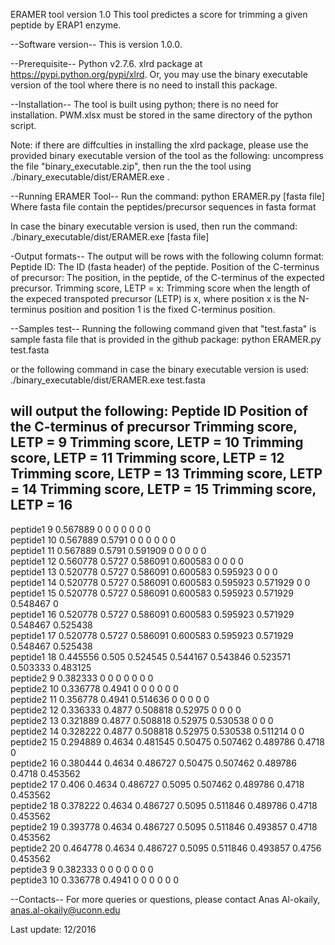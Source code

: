 
ERAMER tool version 1.0
This tool predictes a score for trimming a given peptide by ERAP1 enzyme.

--Software version--
This is version 1.0.0.

--Prerequisite--
Python v2.7.6. 
xlrd package at https://pypi.python.org/pypi/xlrd. Or, you may use the binary executable version of the tool where there is no need to install this package.  

--Installation--
The tool is built using python; there is no need for installation.
PWM.xlsx must be stored in the same directory of the python script. 

Note: if there are diffculties in installing the xlrd package, please use the provided binary executable version of the tool as the following: uncompress the file "binary_executable.zip", then run the the tool using ./binary_executable/dist/ERAMER.exe .  

--Running ERAMER Tool--
Run the command: 
python ERAMER.py [fasta file]
Where fasta file contain the peptides/precursor sequences in fasta format 

In case the binary executable version is used, then run the command:
./binary_executable/dist/ERAMER.exe [fasta file]

 
-Output formats--
The output will be rows with the following column format:
Peptide ID: The ID (fasta header) of the peptide.
Position of the C-terminus of precursor: The position, in the peptide, of the C-terminus of the expected precursor. 
Trimming score, LETP = x: Trimming score when the length of the expeced transpoted precursor (LETP) is x, where position x is the N-terminus position and position 1 is the fixed C-terminus position. 


--Samples test--
Running the following command given that "test.fasta" is sample fasta file that is provided in the github package: 
python ERAMER.py test.fasta 

or the following command in case the binary executable version is used:
./binary_executable/dist/ERAMER.exe test.fasta

will output the following:
Peptide ID	Position of the C-terminus of precursor 	Trimming score, LETP = 9	Trimming score, LETP = 10	Trimming score, LETP = 11	Trimming score, LETP = 12	Trimming score, LETP = 13	Trimming score, LETP = 14	Trimming score, LETP = 15	Trimming score, LETP = 16	
---------------------------------------------------------------------------------------------------------------------------------------------------------------------------------------------------------------------------------------------------------------------------------------------------------------------------
peptide1 	9 	0.567889 	0	0	0	0	0	0	0	
peptide1 	10 	0.567889 	0.5791 	0	0	0	0	0	0	
peptide1 	11 	0.567889 	0.5791 	0.591909 	0	0	0	0	0	
peptide1 	12 	0.560778 	0.5727 	0.586091 	0.600583 	0	0	0	0	
peptide1 	13 	0.520778 	0.5727 	0.586091 	0.600583 	0.595923 	0	0	0	
peptide1 	14 	0.520778 	0.5727 	0.586091 	0.600583 	0.595923 	0.571929 	0	0	
peptide1 	15 	0.520778 	0.5727 	0.586091 	0.600583 	0.595923 	0.571929 	0.548467 	0	
peptide1 	16 	0.520778 	0.5727 	0.586091 	0.600583 	0.595923 	0.571929 	0.548467 	0.525438 	
peptide1 	17 	0.520778 	0.5727 	0.586091 	0.600583 	0.595923 	0.571929 	0.548467 	0.525438 	
peptide1 	18 	0.445556 	0.505 	0.524545 	0.544167 	0.543846 	0.523571 	0.503333 	0.483125 	
peptide2 	9 	0.382333 	0	0	0	0	0	0	0	
peptide2 	10 	0.336778 	0.4941 	0	0	0	0	0	0	
peptide2 	11 	0.356778 	0.4941 	0.514636 	0	0	0	0	0	
peptide2 	12 	0.336333 	0.4877 	0.508818 	0.52975 	0	0	0	0	
peptide2 	13 	0.321889 	0.4877 	0.508818 	0.52975 	0.530538 	0	0	0	
peptide2 	14 	0.328222 	0.4877 	0.508818 	0.52975 	0.530538 	0.511214 	0	0	
peptide2 	15 	0.294889 	0.4634 	0.481545 	0.50475 	0.507462 	0.489786 	0.4718 	0	
peptide2 	16 	0.380444 	0.4634 	0.486727 	0.50475 	0.507462 	0.489786 	0.4718 	0.453562 	
peptide2 	17 	0.406 	0.4634 	0.486727 	0.5095 	0.507462 	0.489786 	0.4718 	0.453562 	
peptide2 	18 	0.378222 	0.4634 	0.486727 	0.5095 	0.511846 	0.489786 	0.4718 	0.453562 	
peptide2 	19 	0.393778 	0.4634 	0.486727 	0.5095 	0.511846 	0.493857 	0.4718 	0.453562 	
peptide2 	20 	0.464778 	0.4634 	0.486727 	0.5095 	0.511846 	0.493857 	0.4756 	0.453562 	
peptide3 	9 	0.382333 	0	0	0	0	0	0	0	
peptide3 	10 	0.336778 	0.4941 	0	0	0	0	0	0




--Contacts--
For more queries or questions, please contact
Anas Al-okaily, anas.al-okaily@uconn.edu


Last update: 12/2016
